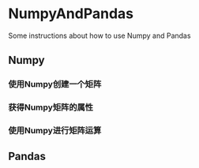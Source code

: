 # NumpyAndPandas
Some instructions about how to use Numpy and Pandas


## Numpy

### 使用Numpy创建一个矩阵

### 获得Numpy矩阵的属性


### 使用Numpy进行矩阵运算

## Pandas

